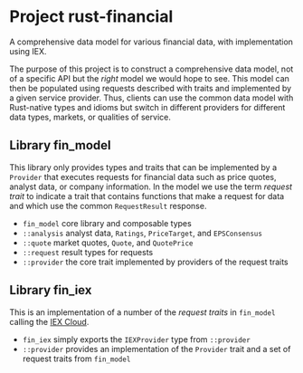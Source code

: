 # Project rust-financial

A comprehensive data model for various financial data, with implementation 
using IEX.

The purpose of this project is to construct a comprehensive data model, not of 
a specific API but the _right_ model we would hope to see. This model can
then be populated using requests described with traits and implemented by
a given service provider. Thus, clients can use the common data model with
Rust-native types and idioms but switch in different providers for different
data types, markets, or qualities of service.

## Library fin_model

This library only provides types and traits that can be implemented by a 
`Provider` that executes requests for financial data such as price quotes,
analyst data, or company information. In the model we use the term _request
trait_ to indicate a trait that contains functions that make a request for
data and which use the common `RequestResult` response. 

* `fin_model` core library and composable types
* `::analysis` analyst data, `Ratings`, `PriceTarget`, and `EPSConsensus`
* `::quote` market quotes, `Quote`, and `QuotePrice`
* `::request` result types for requests
* `::provider` the core trait implemented by providers of the request traits

## Library fin_iex

This is an implementation of a number of the _request traits_ in `fin_model`
calling the [IEX Cloud](https://iexcloud.io/).

* `fin_iex` simply exports the `IEXProvider` type from `::provider`
* `::provider` provides an implementation of the `Provider` trait and a set of 
  request traits from `fin_model`
